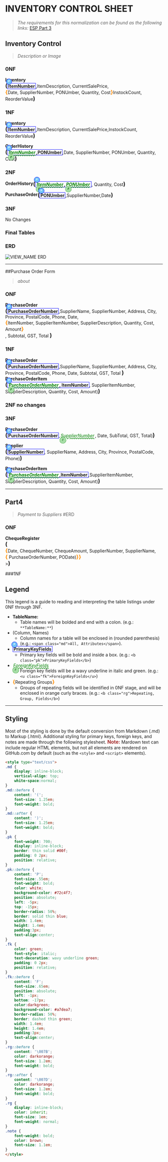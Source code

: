 # INVENTORY CONTROL SHEET

> *The requirements for this normalization can be found as the following links:*
> [ESP Part 3](https://dmit-1508.github.io/demos/esp/specs/ESP-3-Specs.html)

## Inventory Control

> *Description or Image*

### 0NF

**Inventory** <span class='md'><b class ="pk">ItemNumber</b>,ItemDescription, CurrentSalePrice,<b class="rg">Date, SupplierNumber, PONUmber, Quantity, Cost</b>InstockCount, ReorderValue</span>

### 1NF
**Inventory** <span class='md'><b class ="pk">ItemNumber</b>,ItemDescription, CurrentSalePrice,InstockCount, ReorderValue</span>

**OrderHistory**<span class="md"><b class="pk"><i class="fk">ItemNumber</i>,PONUmber</b>,Date, SupplierNumber, PONUmber, Quantity, Cost</span>

### 2NF

**OrderHistory**<span class="md"><b class="pk"><i class="fk">ItemNumber</i>,<i class="fk">PONUmber</i></b>, Quantity, Cost</span>

**PurchaseOrder**<span class="md"><b class="pk">PONUmber</b>,SupplierNumber,Date</span>

### 3NF
No Changes

### Final Tables

### ERD

![VIEW_NAME ERD](./Logical-ERD.png)

----




##Purchase Order Form

>*about*

### ONF

**PurchaseOrder** <span class="md"><b class="pk">PurchaseOrderNumber</b>,SupplierName, SupplierNumber, Address, City, Province, PostalCode, Phone, Date,<b class="rg">ItemNumber, SupplierItemNumber, SupplierDescription, Quantity, Cost, Amount</b>, Subtotal, GST, Total </span>

### 1NF

**PurchaseOrder** <span class="md"><b class="pk">PurchaseOrderNumber</b>,SupplierName, SupplierNumber, Address, City, Province, PostalCode, Phone, Date, Subtotal, GST, Total </span>
**PurchaseOrderItem** <span class="md"><b class="pk"><i class="fk">PurchaseOrderNumber</i>, ItemNumber</b>, SupplierItemNumber, SupplierDescription, Quantity, Cost, Amount)</span>

### 2NF no changes

### 3NF

**PurchaseOrder** <span class="md"><b class="pk">PurchaseOrderNumber</b>,<i class="fk">SupplierNumber</i>, Date, SubTotal, GST, Total)</span>

**Supplier** <span class="md"><b class="pk">SupplierNumber</b>, SupplierName, Address, City, Province, PostalCode, Phone)</span>

**PurchaseOrderItem**<span class="md"><b class="pk"><i class="fk">PurchaseOrderNumber</i>,ItemNumber</b>,SupplierItemNumber, SupplierDescription, Quantity, Cost, Amount)

---------------------------------------------
## Part4
> *Payment to Suppliers*
#ERD

### ONF
**ChequeRegister**<span class="md"><b class ="rg">Date, ChequeNumber, ChequeAmount, SupplierNumber, SupplierName,<b class="rg"> PurchaseOrderNumber, PODate)</b></b>></span>

###1NF








## Legend

This legend is a guide to reading and interpreting the table listings under 0NF through 3NF.

- **TableName:**
  - Table names will be bolded and end with a colon. (e.g.: `**TableName:**`)
- (Column, Names)
  - Column names for a table will be enclosed in (rounded parenthesis) (e.g.: `<span class="md">All, Attributes</span>`).
- <b class="pk">PrimaryKeyFields</b>
  - Primary key fields will be bold and inside a box. (e.g.: `<b class="pk">PrimaryKeyFields</b>`)
- <u class="fk">ForeignKeyFields</u>
  - Foreign key fields will be a wavy underline in italic and green. (e.g.: `<u class="fk">ForeignKeyFields</u>`)
- <b class="rg">Repeating Groups</b>
  - Groups of repeating fields will be identified in 0NF stage, and will be enclosed in orange curly braces. (e.g.: `<b class="rg">Repeating, Group, Fields</b>`)

----

## Styling

Most of the styling is done by the default conversion from Markdown (.md) to Markup (.html). Additional styling for primary keys, foreign keys, and notes are made through the following stylesheet. <span class="note">Note:</span> Mardown text can include regular HTML elements, but not all elements are rendered on GitHub.com by default (such as the `<style>` and `<script>` elements).

```html
<style type="text/css">
.md {
    display: inline-block;
    vertical-align: top;
    white-space:normal;
}
.md::before {
    content: '(';
    font-size: 1.25em;
    font-weight: bold;
}
.md::after {
    content: ')';
    font-size: 1.25em;
    font-weight: bold;
}
.pk {
    font-weight: 700;
    display: inline-block;
    border: thin solid #00f;
    padding: 0 2px;
    position: relative;
}
.pk::before {
    content: 'P';
    font-size:.55em;
    font-weight: bold;
    color: white;
    background-color: #72c4f7;
    position: absolute;
    left: -5px;
    top: -15px;
    border-radius: 50%;
    border: solid thin blue;
    width: 1.4em;
    height: 1.4em;
    padding:3px;
    text-align:center;
}
.fk {
    color: green;
    font-style: italic;
    text-decoration: wavy underline green;
    padding: 0 2px;
    position: relative;
}
.fk::before {
    content: 'F';
    font-size:.65em;
    position: absolute;
    left: -1px;
    bottom: -17px;
    color:darkgreen;
    background-color: #a7dea7;
    border-radius: 50%;
    border: dashed thin green;
    width: 1.4em;
    height: 1.4em;
    padding:3px;
    text-align:center;
}
.rg::before {
    content: '\007B';
    color: darkorange;
    font-size: 1.2em;
    font-weight: bold;
}
.rg::after {
    content: '\007D';
    color: darkorange;
    font-size: 1.2em;
    font-weight: bold;
}
.rg {
    display: inline-block;
    color: inherit;
    font-size: 1em;
    font-weight: normal;
}
.note {
    font-weight: bold;
    color: brown;
    font-size: 1.1em;
}
</style>
```

<style type="text/css">
.md {
    display: inline-block;
    vertical-align: top;
    white-space:normal;
}
.md::before {
    content: '(';
    font-size: 1.25em;
    font-weight: bold;
}
.md::after {
    content: ')';
    font-size: 1.25em;
    font-weight: bold;
}
.pk {
    font-weight: 700;
    display: inline-block;
    border: thin solid #00f;
    padding: 0 2px;
    position: relative;
}
.pk::before {
    content: 'P';
    font-size:.55em;
    font-weight: bold;
    color: white;
    background-color: #72c4f7;
    position: absolute;
    left: -5px;
    top: -15px;
    border-radius: 50%;
    border: solid thin blue;
    width: 1.4em;
    height: 1.4em;
    padding:3px;
    text-align:center;
}
.fk {
    color: green;
    font-style: italic;
    text-decoration: wavy underline green;
    padding: 0 2px;
    position: relative;
}
.fk::before {
    content: 'F';
    font-size:.65em;
    position: absolute;
    left: -1px;
    bottom: -17px;
    color:darkgreen;
    background-color: #a7dea7;
    border-radius: 50%;
    border: dashed thin green;
    width: 1.4em;
    height: 1.4em;
    padding:3px;
    text-align:center;
}
.rg::before {
    content: '\007B';
    color: darkorange;
    font-size: 1.2em;
    font-weight: bold;
}
.rg::after {
    content: '\007D';
    color: darkorange;
    font-size: 1.2em;
    font-weight: bold;
}
.rg {
    display: inline-block;
    color: inherit;
    font-size: 1em;
    font-weight: normal;
}
.note {
    font-weight: bold;
    color: brown;
    font-size: 1.1em;
}
</style>
